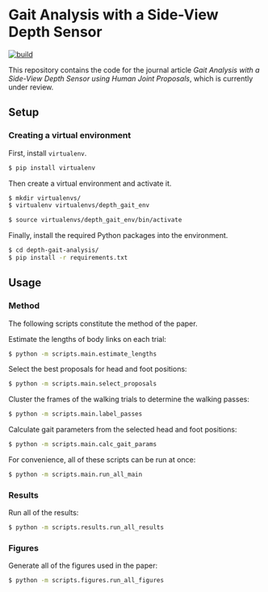 
# Gait Analysis with a Side-View Depth Sensor

[![build](https://travis-ci.org/ajhynes7/depth-gait-analysis.svg)](https://travis-ci.org/ajhynes7/depth-gait-analysis)


This repository contains the code for the journal article *Gait Analysis with a Side-View Depth Sensor using Human Joint Proposals*, which is currently under review.


## Setup

### Creating a virtual environment

First, install `virtualenv`.

```bash
$ pip install virtualenv
```

Then create a virtual environment and activate it.

```bash
$ mkdir virtualenvs/
$ virtualenv virtualenvs/depth_gait_env

$ source virtualenvs/depth_gait_env/bin/activate
```

Finally, install the required Python packages into the environment.

```bash
$ cd depth-gait-analysis/
$ pip install -r requirements.txt
```


## Usage

### Method

The following scripts constitute the method of the paper.

Estimate the lengths of body links on each trial:
```bash
$ python -m scripts.main.estimate_lengths
```

Select the best proposals for head and foot positions:
```bash
$ python -m scripts.main.select_proposals
```

Cluster the frames of the walking trials to determine the walking passes:
```bash
$ python -m scripts.main.label_passes
```

Calculate gait parameters from the selected head and foot positions:
```bash
$ python -m scripts.main.calc_gait_params
```

For convenience, all of these scripts can be run at once:
```bash
$ python -m scripts.main.run_all_main
```


### Results

Run all of the results:
```bash
$ python -m scripts.results.run_all_results
```


### Figures

Generate all of the figures used in the paper:
```bash
$ python -m scripts.figures.run_all_figures
```
